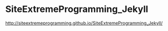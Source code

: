 # SiteExtremeProgramming_Jekyll

http://siteextremeprogramming.github.io/SiteExtremeProgramming_Jekyll/
